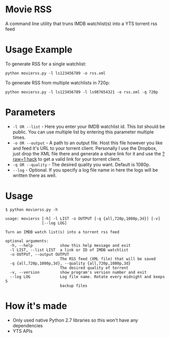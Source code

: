 # Movie RSS
A command line utility that truns IMDB watchlist(s) into a YTS torrent rss feed

# Usage Example
To generate RSS for a single watchlist:
```
python movierss.py -l ls123456789 -o rss.xml
```
To generate RSS from multiple watchlists in 720p:
```
python movierss.py -l ls123456789 -l ls987654321 -o rss.xml -q 720p
```

# Parameters
* `-l OR --list` - Here you enter your IMDB watchlist id. This list should be public. You can use multiple list by entering this parameter multiple times.
* `-o OR --output` - A path to an output file. Host this file however you like and feed it's URL to your torrent client. Personally I use the Dropbox, just drop the XML file there and generate a share link for it and use the [?raw=1 hack](https://www.dropbox.com/en/help/201) to get a valid link for your torrent client.
* `-q OR --quality` - The desired quality you want. Default is 1080p.
* `--log` - Optional. If you specify a log file name in here the logs will be written there as well.

# Usage
```
$ python movierss.py -h

usage: movierss [-h] -l LIST -o OUTPUT [-q {all,720p,1080p,3d}] [-v]
                [--log LOG]

Turn an IMDB watch list(s) into a torrent rss feed

optional arguments:
  -h, --help            show this help message and exit
  -l LIST, --list LIST  a link or ID of IMDB watchlist
  -o OUTPUT, --output OUTPUT
                        The RSS feed (XML file) that will be saved
  -q {all,720p,1080p,3d}, --quality {all,720p,1080p,3d}
                        The desired quality of torrent
  -v, --version         show program's version number and exit
  --log LOG             Log file name. Rotate every midnight and keeps 5
                        backup files
```

# How it's made
* Only used native Python 2.7 libraries so this won't have any dependencies
* YTS APIs
